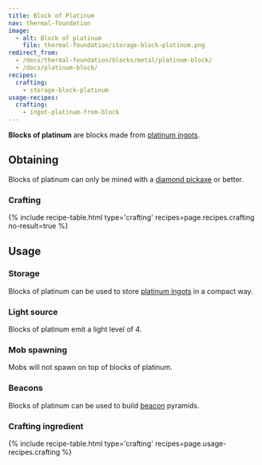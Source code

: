 ```yaml
---
title: Block of Platinum
nav: thermal-foundation
image:
  - alt: Block of platinum
    file: thermal-foundation/storage-block-platinum.png
redirect_from:
  - /docs/thermal-foundation/blocks/metal/platinum-block/
  - /docs/platinum-block/
recipes:
  crafting:
    - storage-block-platinum
usage-recipes:
  crafting:
    - ingot-platinum-from-block
---
```


**Blocks of platinum** are blocks made from [platinum
ingots](/docs/platinum-ingot/).


Obtaining
---------

Blocks of platinum can only be mined with a [diamond
pickaxe](https://minecraft.gamepedia.com/Pickaxe) or better.

### Crafting
{% include recipe-table.html type='crafting' recipes=page.recipes.crafting no-result=true %}


Usage
-----

### Storage
Blocks of platinum can be used to store [platinum ingots](/docs/platinum-ingot/)
in a compact way.

### Light source
Blocks of platinum emit a light level of 4.

### Mob spawning
Mobs will not spawn on top of blocks of platinum.

### Beacons
Blocks of platinum can be used to build
[beacon](https://minecraft.gamepedia.com/Beacon) pyramids.

### Crafting ingredient
{% include recipe-table.html type='crafting' recipes=page.usage-recipes.crafting %}
